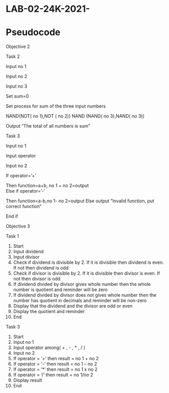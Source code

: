 
# LAB-02-24K-2021-

# Pseudocode 

Objective 2

Task 2 

Input no 1

Input no 2

Input no 3 

Set sum=0

Set process for sum of the three input numbers 

NAND(NOT( no 1),NOT ( no 2)) NAND (NAND( no 3),NAND( no 3))

Output “The total of all numbers is sum”
   
   
Task 3

Input no 1 

Input operator 

Input no 2

If operator=’+’

Then function=a+b, no 1 + no 2=output   
Else if operator=’-’

Then function=a-b,no 1- no 2=output 
Else output ”Invalid function, put correct function” 

End if 

Objective 3

Task 1

1.	Start 
2.	Input dividend 
3.	Input divisor 
4.	Check if dividend is divisible by 2. If it is divisible then dividend is even. If not then dividend is odd
5.	Check if divisor is divisible by 2. If it is divisible then divisor is even. If not then divisor is odd  
6.	If dividend divided by divisor gives whole number then the whole number is quotient and reminder will be zero 
7.	If dividend divided by divisor does not gives whole number then the number has quotient in decimals and reminder will be non-zero 
8.	Display that the dividend and the divisor are odd or even
9.	Display the quotient and reminder 
10.	End

Task 3

1.	Start 
2.	Input no 1
3.	Input operator among( + , - , * , / )  
4.	Input no 2
5.	If operator = ‘+’  then result = no 1 + no 2
6.	If operator = ‘-’ then result = no 1 – no 2 
7.	If operator = ‘*’ then  result = no 1 x no 2
8.	If operator = ‘/’ then result = no 1/no 2  
9.	Display result 
10.	End



